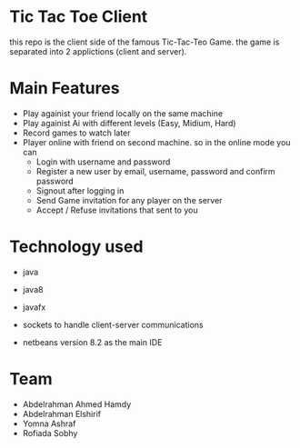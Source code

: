 # Tic Tac Toe Client
this repo is the client side of the famous Tic-Tac-Teo Game. the game is separated into 2 applictions (client and server).

# Main Features
- Play againist your friend locally on the same machine
- Play againist Ai with different levels (Easy, Midium, Hard)
- Record games to watch later
- Player online with friend on second machine. so in the online mode you can
    - Login with username and password
    - Register a new user by email, username, password and confirm password
    - Signout after logging in
    - Send Game invitation for any player on the server
    - Accept / Refuse invitations that sent to you

# Technology used
- java
- java8
- javafx
- sockets to handle client-server communications


- netbeans version 8.2 as the main IDE


# Team
- Abdelrahman Ahmed Hamdy
- Abdelrahman Elshirif
- Yomna Ashraf
- Rofiada Sobhy
